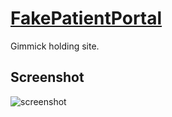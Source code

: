 # [FakePatientPortal](https://jdl-84.github.io/FakePatientPortal/)
Gimmick holding site. 

## Screenshot
![screenshot](https://jdl-84.github.io/FakePatientPortal/Data/Images/FakePatientPortal.gif)
